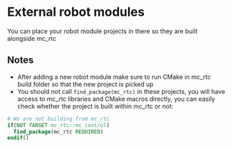 External robot modules
==

You can place your robot module projects in there so they are built alongside mc\_rtc

Notes
--

- After adding a new robot module make sure to run CMake in mc\_rtc build folder so that the new project is picked up
- You should not call `find_package(mc_rtc)` in these projects, you will have access to mc\_rtc libraries and CMake macros directly, you can easily check whether the project is built within mc\_rtc or not:

```cmake
# We are not building from mc_rtc
if(NOT TARGET mc_rtc::mc_control)
  find_package(mc_rtc REQUIRED)
endif()
```
